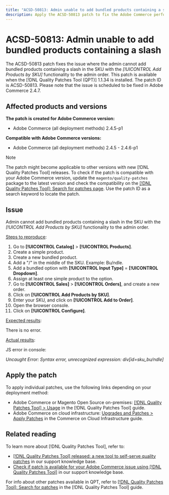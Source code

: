 ```yaml
---
title: "ACSD-50813: Admin unable to add bundled products containing a slash"
description: Apply the ACSD-50813 patch to fix the Adobe Commerce performance issue where the admin cannot add bundled products containing a slash in the SKU with the *Add Products by SKU* functionality to the admin order.
---
```

# ACSD-50813: Admin unable to add bundled products containing a slash

The ACSD-50813 patch fixes the issue where the admin cannot add bundled products containing a slash in the SKU with the *[!UICONTROL Add Products by SKU]* functionality to the admin order. This patch is available when the [!DNL Quality Patches Tool (QPT)] 1.1.34 is installed. The patch ID is ACSD-50813. Please note that the issue is scheduled to be fixed in Adobe Commerce 2.4.7.

## Affected products and versions

**The patch is created for Adobe Commerce version:**

* Adobe Commerce (all deployment methods) 2.4.5-p1

**Compatible with Adobe Commerce versions:**

* Adobe Commerce (all deployment methods) 2.4.5 - 2.4.6-p1

>[!NOTE]
>
>The patch might become applicable to other versions with new [!DNL Quality Patches Tool] releases. To check if the patch is compatible with your Adobe Commerce version, update the `magento/quality-patches` package to the latest version and check the compatibility on the [[!DNL Quality Patches Tool]: Search for patches page](https://experienceleague.adobe.com/tools/commerce-quality-patches/index.html). Use the patch ID as a search keyword to locate the patch.

## Issue

Admin cannot add bundled products containing a slash in the SKU with the *[!UICONTROL Add Products by SKU]* functionality to the admin order.

<u>Steps to reproduce</u>:

1. Go to **[!UICONTROL Catalog]** > **[!UICONTROL Products]**.
1. Create a simple product.
1. Create a new bundled product.
1. Add a "/" in the middle of the SKU. Example: Bu/ndle.
1. Add a bundled option with **[!UICONTROL Input Type]** = **[!UICONTROL Dropdown]**.
1. Assign at least one simple product to the option.
1. Go to **[!UICONTROL Sales]** > **[!UICONTROL Orders]**, and create a new order.
1. Click on **[!UICONTROL Add Products by SKU]**.
1. Enter your SKU, and click on **[!UICONTROL Add to Order]**.
1. Open the browser console.
1. Click on **[!UICONTROL Configure]**.

<u>Expected results</u>:

There is no error.

<u>Actual results</u>:

JS error in console:

*Uncaught Error: Syntax error, unrecognized expression: div[id=sku_bu/ndle]*

## Apply the patch

To apply individual patches, use the following links depending on your deployment method:

* Adobe Commerce or Magento Open Source on-premises: [[!DNL Quality Patches Tool] > Usage](https://experienceleague.adobe.com/docs/commerce-operations/tools/quality-patches-tool/usage.html) in the [!DNL Quality Patches Tool] guide.
* Adobe Commerce on cloud infrastructure: [Upgrades and Patches > Apply Patches](https://experienceleague.adobe.com/docs/commerce-cloud-service/user-guide/develop/upgrade/apply-patches.html) in the Commerce on Cloud Infrastructure guide.

## Related reading

To learn more about [!DNL Quality Patches Tool], refer to:

* [[!DNL Quality Patches Tool] released: a new tool to self-serve quality patches](/help/announcements/adobe-commerce-announcements/magento-quality-patches-released-new-tool-to-self-serve-quality-patches.md) in our support knowledge base.
* [Check if patch is available for your Adobe Commerce issue using [!DNL Quality Patches Tool]](/help/support-tools/patches-available-in-qpt-tool/check-patch-for-magento-issue-with-magento-quality-patches.md) in our support knowledge base.

For info about other patches available in QPT, refer to [[!DNL Quality Patches Tool]: Search for patches](https://experienceleague.adobe.com/tools/commerce-quality-patches/index.html) in the [!DNL Quality Patches Tool] guide.
